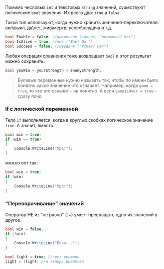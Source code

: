 Помимо числовых `int` и текстовых `string` значений, существуют логические `bool` значения. Их всего два: `true` и `false`.

Такой тип используют, когда нужно хранить значения-переключатели: вкл\выкл, да\нет, жив\мертв, успех\неудача и т.д.
```csharp
bool Enable = false; //выключено (точнее, "включено? Нет")
bool IsAlive = true; //жив ("Жив? Да.")
bool Success = false; //неудача ("Успех? Нет")
```
Любая операция сравнения тоже возвращает `bool` и этот результат можно сохранить.
```csharp
bool youWin = yourStrength > enemyStrength;
```
>Булевые переменные нужно называть так, чтобы по имени было понятно какое значение что означает. Например, когда `game = true`, то что это означит - не понятно. А если `gameIsOver = true` - сразу ясно. 
### if с логической переменной
Тело `if` выполняется, когда в круглых скобках логическое значение `true`. А значит, вместо:
```csharp
bool win = true;
if (win == true)
{
    Console.WriteLine("Ура!");
}
```
можно вот так:
```csharp
bool win = true;
if (win)
{
    Console.WriteLine("Ура!");
}
```
### "Переворачивание" значений

Оператор НЕ из "не равно" (`!=`) умеет превращать одно из значений в другое.
```csharp
bool win = false;
if (!win)
{
    Console.WriteLine("Блин...");
}
```
```csharp
bool light = true; //свет включен
light = !light; //а теперь выключен
```
